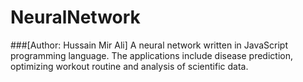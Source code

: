 # NeuralNetwork 
###[Author: Hussain Mir Ali]
A neural network written in JavaScript programming language. The applications include disease prediction, optimizing workout routine and analysis of scientific data.
